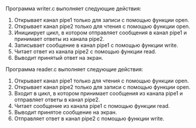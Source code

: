 Программа writer.c выполняет следующие действия:

1) Открывает канал pipe1 только для записи с помощью функции open.
2) Открывает канал pipe2 только для чтения с помощью функции open.
3) Инициирует цикл, в котором отправляет сообщения в канал pipe1 и принимает ответы из канала pipe2.
4) Записывает сообщение в канал pipe1 с помощью функции write.
5) Читает ответ из канала pipe2 с помощью функции read.
6) Выводит принятый ответ на экран.

Программа reader.c выполняет следующие действия:

1) Открывает канал pipe1 только для чтения с помощью функции open.
2) Открывает канал pipe2 только для записи с помощью функции open.
3) Входит в цикл, в котором принимает сообщения из канала pipe1 и отправляет ответы в канал pipe2.
4) Читает сообщение из канала pipe1 с помощью функции read.
5) Выводит принятое сообщение на экран.
6) Отправляет ответ в канал pipe2 с помощью функции write.
